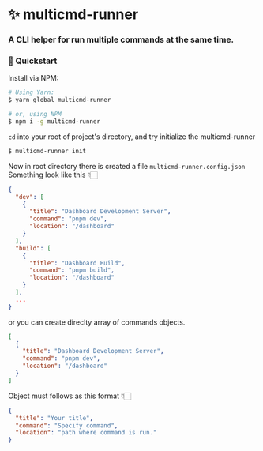 # ✨ multicmd-runner

### A CLI helper for run multiple commands at the same time.

### 🚀 Quickstart

Install via NPM:

```bash
# Using Yarn:
$ yarn global multicmd-runner

# or, using NPM
$ npm i -g multicmd-runner
```

`cd` into your root of project's directory, and try initialize the multicmd-runner

```bash
$ multicmd-runner init
```

Now in root directory there is created a file `multicmd-runner.config.json` Something look like this 👇🏻

```json
{
  "dev": [
    {
      "title": "Dashboard Development Server",
      "command": "pnpm dev",
      "location": "/dashboard"
    }
  ],
  "build": [
    {
      "title": "Dashboard Build",
      "command": "pnpm build",
      "location": "/dashboard"
    }
  ],
  ...
}
```

or you can create direclty array of commands objects.

```json
[
  {
    "title": "Dashboard Development Server",
    "command": "pnpm dev",
    "location": "/dashboard"
  }
]
```

Object must follows as this format 👇🏻

```json
{
  "title": "Your title",
  "command": "Specify command",
  "location": "path where command is run."
}
```
